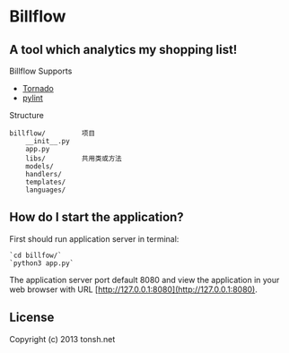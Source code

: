 # Billflow

## A tool which analytics my shopping list!

Billflow Supports

* [Tornado](http://www.tornadoweb.org)
* [pylint](http://pypi.python.org/pypi/pylint)

Structure

    billflow/         项目
        __init__.py
        app.py
        libs/         共用类或方法
        models/
        handlers/
        templates/
        languages/

## How do I start the application?

First should run application server in terminal:

    `cd billfow/`
    `python3 app.py`

The application server port default 8080 and view the application in your web browser with URL [http://127.0.0.1:8080](http://127.0.0.1:8080).

## License

Copyright (c) 2013 tonsh.net
